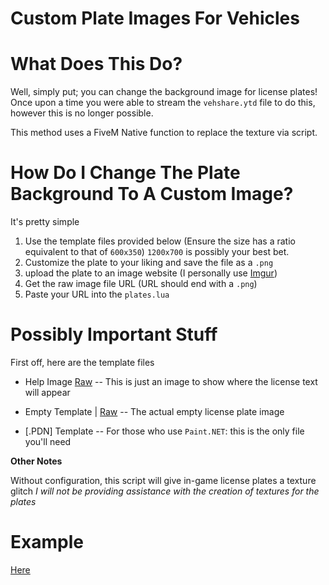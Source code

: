 Custom Plate Images For Vehicles
=

What Does This Do?
=

Well, simply put; you can change the background image for license plates! Once upon a time you were able to stream the `vehshare.ytd` file to do this, however this is no longer possible. 

This method uses a FiveM Native function to replace the texture via script.


How Do I Change The Plate Background To A Custom Image?
=

It's pretty simple

1. Use the template files provided below (Ensure the size has a ratio equivalent to that of `600x350`) `1200x700` is possibly your best bet.
2. Customize the plate to your liking and save the file as a `.png`
3. upload the plate to an image website (I personally use [Imgur](https://imgur.com))
4. Get the raw image file URL (URL should end with a `.png`)
5. Paste your URL into the `plates.lua`

Possibly Important Stuff
=

First off, here are the template files
- Help Image  [Raw](https://i.imgur.com/30nUtFe.png) -- This is just an image to show where the license text will appear
- Empty Template | [Raw](https://i.imgur.com/g5uQHfo.png) -- The actual empty license plate image

- [.PDN] Template -- For those who use `Paint.NET`: this is the only file you'll need

**Other Notes**

Without configuration, this script will give in-game license plates a texture glitch
*I will not be providing assistance with the creation of textures for the plates*

Example
=

[Here](https://i.imgur.com/J55F9ms.png)

